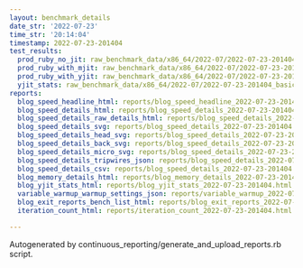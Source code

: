 ```yaml
---
layout: benchmark_details
date_str: '2022-07-23'
time_str: '20:14:04'
timestamp: 2022-07-23-201404
test_results:
  prod_ruby_no_jit: raw_benchmark_data/x86_64/2022-07/2022-07-23-201404_basic_benchmark_prod_ruby_no_jit.json
  prod_ruby_with_mjit: raw_benchmark_data/x86_64/2022-07/2022-07-23-201404_basic_benchmark_prod_ruby_with_mjit.json
  prod_ruby_with_yjit: raw_benchmark_data/x86_64/2022-07/2022-07-23-201404_basic_benchmark_prod_ruby_with_yjit.json
  yjit_stats: raw_benchmark_data/x86_64/2022-07/2022-07-23-201404_basic_benchmark_yjit_stats.json
reports:
  blog_speed_headline_html: reports/blog_speed_headline_2022-07-23-201404.html
  blog_speed_details_html: reports/blog_speed_details_2022-07-23-201404.html
  blog_speed_details_raw_details_html: reports/blog_speed_details_2022-07-23-201404.raw_details.html
  blog_speed_details_svg: reports/blog_speed_details_2022-07-23-201404.svg
  blog_speed_details_head_svg: reports/blog_speed_details_2022-07-23-201404.head.svg
  blog_speed_details_back_svg: reports/blog_speed_details_2022-07-23-201404.back.svg
  blog_speed_details_micro_svg: reports/blog_speed_details_2022-07-23-201404.micro.svg
  blog_speed_details_tripwires_json: reports/blog_speed_details_2022-07-23-201404.tripwires.json
  blog_speed_details_csv: reports/blog_speed_details_2022-07-23-201404.csv
  blog_memory_details_html: reports/blog_memory_details_2022-07-23-201404.html
  blog_yjit_stats_html: reports/blog_yjit_stats_2022-07-23-201404.html
  variable_warmup_warmup_settings_json: reports/variable_warmup_2022-07-23-201404.warmup_settings.json
  blog_exit_reports_bench_list_html: reports/blog_exit_reports_2022-07-23-201404.bench_list.html
  iteration_count_html: reports/iteration_count_2022-07-23-201404.html

---
```

Autogenerated by continuous_reporting/generate_and_upload_reports.rb script.
